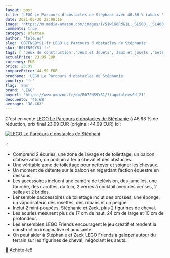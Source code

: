 ```yaml
---
layout: post
title: 'LEGO Le Parcours d obstacles de Stéphani avec 46.68 % rabais '
date: 2021-06-30 22:08:16
image: 'https://m.media-amazon.com/images/I/51w1X8RdG1L._SL500_._SL400_.jpg'
comments: true
category: ofertas
author: 'tole.es'
slug: 'B07FNS9YS1-fr LEGO Le Parcours d obstacles de Stéphanie'
sku: 'B07FNS9YS1-fr'
tags: [ 'Jeux de construction','Jeux et Jouets','Jeux et jouets','Sets de jeux de construction','lego', ]
actualPrice: 23.99 EUR
currency: EUR
price: 23.99
comparePrice: 44.99 EUR
prodname: 'LEGO Le Parcours d obstacles de Stéphanie'
country: 'fr'
flag: '🇫🇷'
brand: 'LEGO'
buyurl: 'https://www.amazon.fr/dp/B07FNS9YS1/?tag=tolees0d-21'
descuento: '46.68'
average: '30.463'
---
```


C'est en vente [LEGO Le Parcours d obstacles de Stéphanie](https://www.amazon.fr/dp/B07FNS9YS1/?tag=tolees0d-21)  à  46.68 % de réduction, prix final  23.99 EUR (original: 44.99 EUR) ici:

[![LEGO Le Parcours d obstacles de Stéphani](https://m.media-amazon.com/images/I/51w1X8RdG1L._SL500_._SL400_.jpg)](https://www.amazon.fr/dp/B07FNS9YS1/?tag=tolees0d-21)

ℹ️:

- Comprend 2 écuries, une zone de lavage et de toilettage, un balcon d’observation, un podium à fer à cheval et des obstacles.
- Une véritable zone de toilettage pour nettoyer et soigner les chevaux.
- Un moment de détente sur le balcon en regardant l’action équestre en dessous.
- Les accessoires incluent une caméra de télévision, des jumelles, une fourche, des carottes, du foin, 2 verres à cocktail avec des cerises, 2 selles et 2 brides.
- Lensemble daccessoires de toilettage inclut des brosses, une éponge, un vaporisateur, des rosettes, des rubans et un peigne.
- Inclut 2 mini-poupées. Stéphanie et Zack, plus 2 figurines de cheval.
- Les écuries mesurent plus de 17 cm de haut, 24 cm de large et 10 cm de profondeur.
- Les ensembles LEGO Friends encouragent le jeu créatif et rendent la construction imaginative et amusante.
- On peut aider à Stéphanie et Zack LEGO Friends à galoper autour du terrain sur les figurines de cheval, négociant les sauts.

[🛒 Achète-le!!](https://www.amazon.fr/dp/B07FNS9YS1/?tag=tolees0d-21)

